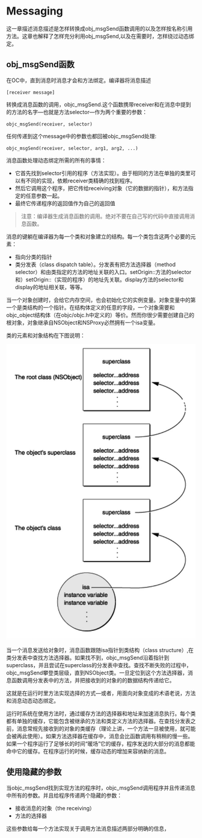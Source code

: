 # Messaging

这一章描述消息描述是怎样转换成obj\_msgSend函数调用的以及怎样按名称引用方法。这章也解释了怎样充分利用obj\_msgSend,以及在需要时，怎样绕过动态绑定。

## obj\_msgSend函数

在OC中，直到消息时消息才会和方法绑定。编译器将消息描述

```
[receiver message]
```

转换成消息函数的调用，objc\_msgSend.这个函数携带receiver和在消息中提到的方法的名字—也就是方法selector—作为两个重要的参数：

```
objc_msgSend(receiver, selector)
```

任何传递到这个message中的参数也都回被objc\_msgSend处理:

```
objc_msgSend(receiver, selector, arg1, arg2, ...)
```



消息函数处理动态绑定所需的所有的事情：

* 它首先找到selector引用的程序（方法实现）。由于相同的方法在单独的类里可以有不同的实现，依赖receiver类精确的找到程序。
* 然后它调用这个程序，把它传给receiving对象（它的数据的指针），和方法指定的任意参数一起。
* 最终它传递程序的返回值作为自己的返回值

> 注意：编译器生成消息函数的调用。绝对不要在自己写的代码中直接调用消息函数。



消息的键躺在编译器为每一个类和对象建立的结构。每一个类包含这两个必要的元素：

* 指向分类的指针
* 类分发表（class dispatch table）。分发表有把方法选择器（method selector）和由类指定的方法的地址关联的入口。setOrigin::方法的selector和）setOrigin::（实现的程序）的地址先关联。display方法的selector和display的地址相关联，等等。



当一个对象创建时，会给它内存空间，也会初始化它的实例变量。对象变量中的第一个是类结构的一个指针。在结构体定义的任意的字段，一个对象需要和objc\_object结构体（在objc\/objc.h中定义的）等价。然而你很少需要创建自己的根对象，对象继承自NSObject和NSProxy必然拥有一个isa变量。

类的元素和对象结构在下图说明：

![](/assets/runtime-001.png)

当一个消息发送给对象时，消息函数跟随isa指针到类结构（class structure）,在类分发表中查找方法选择器。如果找不到，objc\_msgSend沿着指针到superclass，并且尝试在superclass的分发表中查找。查找不断失败的过程中，objc\_msgSend攀登类层级，直到NSObject类。一旦定位到这个方法选择器，消息函数调用分发表中的方法，并把接收到的对象的的数据结构传递给它。



这就是在运行时里方法实现选择的方式—或者，用面向对象变成的术语老说，方法和消息动态动态绑定。



运行时系统在使用方法时，通过缓存方法的选择器和地址来加速消息执行。每个类都有单独的缓存，它能包含被继承的方法和类定义方法的选择器。在查找分发表之前，消息常规先接收到的对象的类缓存（理论上讲，一个方法一旦被使用，就可能会被再此使用）。如果方法选择器在缓存中，消息会比函数调用有稍稍的慢一些。如果一个程序运行了足够长的时间“暖场”它的缓存，程序发送的大部分的消息都能命中它的缓存。在程序运行的时候，缓存动态的增加来容纳新的消息。



## 使用隐藏的参数

当objc\_msgSend找到实现方法的程序时，objc\_msgSend调用程序并且传递消息中所有的参数。并且给程序传递两个隐藏的参数：

* 接收消息的对象（the receiving）
* 方法的选择器

这些参数给每一个方法实现关于调用方法消息描述两部分明确的信息，





